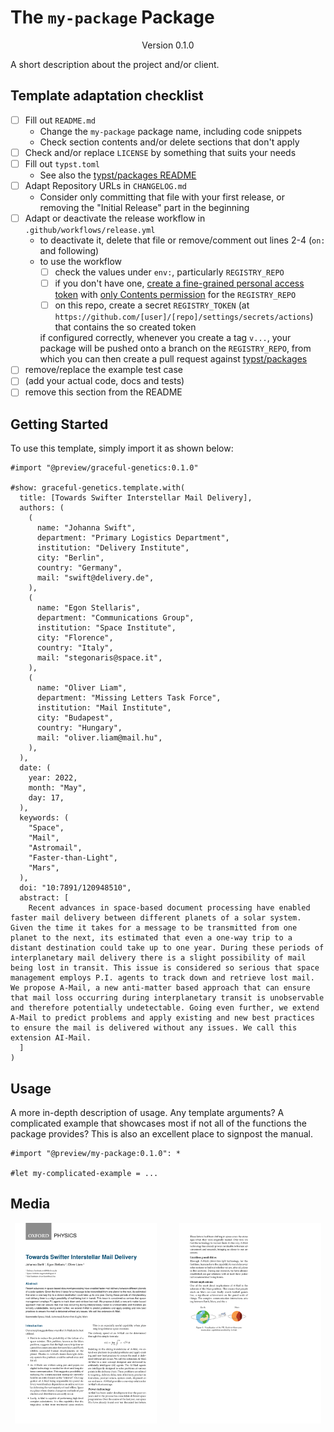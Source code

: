 # The `my-package` Package
<div align="center">Version 0.1.0</div>

A short description about the project and/or client.

## Template adaptation checklist

- [ ] Fill out `README.md`
  - Change the `my-package` package name, including code snippets
  - Check section contents and/or delete sections that don't apply
- [ ] Check and/or replace `LICENSE` by something that suits your needs
- [ ] Fill out `typst.toml`
  - See also the [typst/packages README](https://github.com/typst/packages/?tab=readme-ov-file#package-format)
- [ ] Adapt Repository URLs in `CHANGELOG.md`
  - Consider only committing that file with your first release, or removing the "Initial Release" part in the beginning
- [ ] Adapt or deactivate the release workflow in `.github/workflows/release.yml`
  - to deactivate it, delete that file or remove/comment out lines 2-4 (`on:` and following)
  - to use the workflow
    - [ ] check the values under `env:`, particularly `REGISTRY_REPO`
    - [ ] if you don't have one, [create a fine-grained personal access token](https://github.com/settings/tokens?type=beta) with [only Contents permission](https://stackoverflow.com/a/75116350/371191) for the `REGISTRY_REPO`
    - [ ] on this repo, create a secret `REGISTRY_TOKEN` (at `https://github.com/[user]/[repo]/settings/secrets/actions`) that contains the so created token

    if configured correctly, whenever you create a tag `v...`, your package will be pushed onto a branch on the `REGISTRY_REPO`, from which you can then create a pull request against [typst/packages](https://github.com/typst/packages/)
- [ ] remove/replace the example test case
- [ ] (add your actual code, docs and tests)
- [ ] remove this section from the README

## Getting Started

To use this template, simply import it as shown below:

```typ
#import "@preview/graceful-genetics:0.1.0"

#show: graceful-genetics.template.with(
  title: [Towards Swifter Interstellar Mail Delivery],
  authors: (
    (
      name: "Johanna Swift",
      department: "Primary Logistics Department",
      institution: "Delivery Institute",
      city: "Berlin",
      country: "Germany",
      mail: "swift@delivery.de",
    ),
    (
      name: "Egon Stellaris",
      department: "Communications Group",
      institution: "Space Institute",
      city: "Florence",
      country: "Italy",
      mail: "stegonaris@space.it",
    ),
    (
      name: "Oliver Liam",
      department: "Missing Letters Task Force",
      institution: "Mail Institute",
      city: "Budapest",
      country: "Hungary",
      mail: "oliver.liam@mail.hu",
    ),
  ),
  date: (
    year: 2022,
    month: "May",
    day: 17,
  ),
  keywords: (
    "Space",
    "Mail",
    "Astromail",
    "Faster-than-Light",
    "Mars",
  ),
  doi: "10:7891/120948510",
  abstract: [
    Recent advances in space-based document processing have enabled faster mail delivery between different planets of a solar system. Given the time it takes for a message to be transmitted from one planet to the next, its estimated that even a one-way trip to a distant destination could take up to one year. During these periods of interplanetary mail delivery there is a slight possibility of mail being lost in transit. This issue is considered so serious that space management employs P.I. agents to track down and retrieve lost mail. We propose A-Mail, a new anti-matter based approach that can ensure that mail loss occurring during interplanetary transit is unobservable and therefore potentially undetectable. Going even further, we extend A-Mail to predict problems and apply existing and new best practices to ensure the mail is delivered without any issues. We call this extension AI-Mail.
  ]
)
```

## Usage

A more in-depth description of usage. Any template arguments? A complicated example that showcases most if not all of the functions the package provides? This is also an excellent place to signpost the manual.

```typ
#import "@preview/my-package:0.1.0": *

#let my-complicated-example = ...
```

## Media

<p align="center">
  <img alt="Light" src="./thumbnails/1.png" width="45%">
&nbsp; &nbsp; &nbsp; &nbsp;
  <img alt="Dark" src="./thumbnails/2.png" width="45%">
</p>